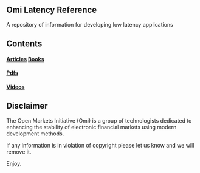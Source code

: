 ## Omi Latency Reference

A repository of information for developing low latency applications

## Contents

#### [Articles](https://github.com/Open-Markets-Initiative/latency-reference/tree/master/articles)  [Books](https://github.com/Open-Markets-Initiative/latency-reference/tree/master/books)

#### [Pdfs](https://github.com/Open-Markets-Initiative/latency-reference/tree/master/pdfs)

#### [Videos](https://github.com/Open-Markets-Initiative/latency-reference/tree/master/videos)

## Disclaimer

The Open Markets Initiative (Omi) is a group of technologists dedicated to 
enhancing the stability of electronic financial markets using modern 
development methods.

If any information is in violation of copyright please let us know and we will remove it.


Enjoy.